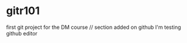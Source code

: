# gitr101
first git project for the DM course
// section added on github 
I'm testing github editor
